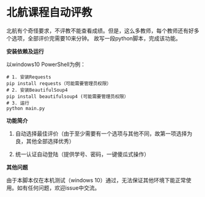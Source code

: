 北航课程自动评教
=======

北航有个奇怪要求，不评教不能查看成绩。但是，这么多教师，每个教师还有好多个选项，全部评价完需要10来分钟。
故写一段python脚本，完成该功能。

**安装依赖及运行**

以windows10 PowerShell为例：

```
# 1. 安装Requests
pip install requests（可能需要管理员权限）
# 2. 安装BeautifulSoup4
pip install beautifulsoup4 (可能需要管理员权限）
# 3. 运行
python main.py
```

**功能简介**

1. 自动选择最佳评价（由于至少需要有一个选项与其他不同，故第一项选择为良，其他全部选择优秀）

2. 统一认证自动登陆（提供学号、密码，一键傻瓜式操作）


**其他问题**

由于本脚本仅在本机测试（windows 10）通过，无法保证其他环境下能正常使用。如有任何问题，欢迎issue中交流。
